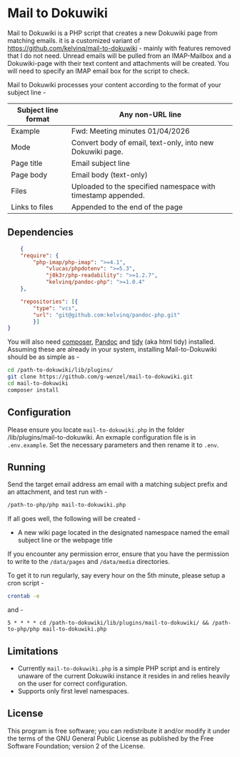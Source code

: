 # Mail to Dokuwiki

Mail to Dokuwiki is a PHP script that creates a new Dokuwiki page from matching emails. it is a customized variant of https://github.com/kelvinq/mail-to-dokuwiki - mainly with features removed that I do not need. Unread emails will be pulled from an IMAP-Mailbox and a Dokuwiki-page with their text content and attachments will be created. You will need to specify an IMAP email box for the script to check.

Mail to Dokuwiki processes your content according to the format of your subject line -

| Subject line format |   Any non-URL line    |
| ------------------- | --------------------------------------------------------------- |
| Example             | Fwd: Meeting minutes 01/04/2026      |
| Mode                | Convert body of email, text-only, into new Dokuwiki page.    |
| Page title          | Email subject line                                           |
| Page body           | Email body (text-only)                                       |
| Files               | Uploaded to the specified namespace with timestamp appended. |
| Links to files      | Appended to the end of the page       |

## Dependencies

```json
    {
    "require": {
        "php-imap/php-imap": ">=4.1",
		    "vlucas/phpdotenv": ">=5.3",
    		"j0k3r/php-readability": ">=1.2.7",
    		"kelvinq/pandoc-php": ">=1.0.4"
    },

	"repositories": [{
        "type": "vcs",
        "url": "git@github.com:kelvinq/pandoc-php.git"
        }]
}
```

You will also need [composer](https://getcomposer.org/doc/00-intro.md#installation-linux-unix-macos), [Pandoc](https://pandoc.org/installing.html) and [tidy](http://www.html-tidy.org) (aka html tidy) installed. Assuming these are already in your system, installing Mail-to-Dokuwiki should be as simple as -

```bash
cd /path-to-dokuwiki/lib/plugins/
git clone https://github.com/g-wenzel/mail-to-dokuwiki.git
cd mail-to-dokuwiki
composer install
```

## Configuration

Please ensure you locate `mail-to-dokuwiki.php` in the folder /lib/plugins/mail-to-dokuwiki. An exmaple configuration file is in `.env.example`. Set the necessary parameters and then rename it to `.env`.


## Running

Send the target email address am email with a matching subject prefix and an attachment, and test run with -

```bash
/path-to-php/php mail-to-dokuwiki.php
```

If all goes well, the following will be created -

* A new wiki page located in the designated namespace named the email subject line or the webpage title

If you encounter any permission error, ensure that you have the permission to write to the `/data/pages` and `/data/media` directories.

To get it to run regularly, say every hour on the 5th minute, please setup a cron script -

```bash
crontab -e
```

and -

```
5 * * * * cd /path-to-dokuwiki/lib/plugins/mail-to-dokuwiki/ && /path-to-php/php mail-to-dokuwiki.php
```

## Limitations

* Currently `mail-to-dokuwiki.php` is a simple PHP script and is entirely unaware of the current Dokuwiki instance it resides in and relies heavily on the user for correct configuration.
* Supports only first level namespaces.

## License

This program is free software; you can redistribute it and/or modify it under the terms of the GNU General Public License as published by the Free Software Foundation; version 2 of the License.
